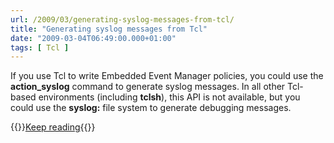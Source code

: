 ```yaml
---
url: /2009/03/generating-syslog-messages-from-tcl/
title: "Generating syslog messages from Tcl"
date: "2009-03-04T06:49:00.000+01:00"
tags: [ Tcl ]
---
```

If you use Tcl to write Embedded Event Manager policies, you could use the **action\_syslog** command to generate syslog messages. In all other Tcl-based environments (including **tclsh**), this API is not available, but you could use the **syslog:** file system to generate debugging messages.

{{<jump>}}[Keep reading](/kb/Tclsh/){{</jump>}}
